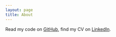 ```yaml
---
layout: page
title: About
---
```


Read my code on [GitHub](http://github.com/hanmoi-choi), find my CV on [LinkedIn](http://an.linkedin.com/pub/hanmoi-daniel-choi).
